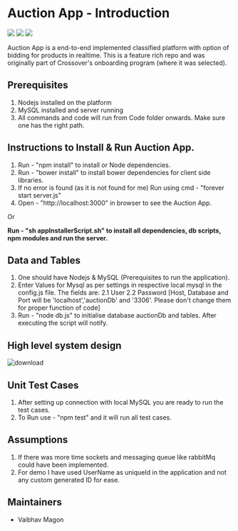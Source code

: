 # Auction App - Introduction

<img src="https://img.shields.io/static/v1?label=Node&message=8&color=<COLOR>"> <img src="https://img.shields.io/static/v1?label=MySql&message=5.5&color=<COLOR>"> <img src="https://img.shields.io/static/v1?label=Build&message=Passing&color=<COLOR>">

Auction App is a end-to-end implemented classified platform with option of bidding for products in realtime. This is a feature rich repo and was originally part of Crossover's onboarding program (where it was selected).
 

## Prerequisites
1. Nodejs installed on the platform
2. MySQL installed and server running
3. All commands and code will run from Code folder onwards. Make sure one has the right path.


## Instructions to Install & Run Auction App.
1. Run - "npm install" to install or Node dependencies.
2. Run - "bower install" to install bower dependencies for client side libraries.
3. If no error is found (as it is not found for me) Run using cmd - "forever start server.js"
4. Open - "http://localhost:3000" in browser to see the Auction App.

Or <br/>

<b> Run - "sh appInstallerScript.sh" to install all dependencies, db scripts, npm modules and run the server. </b>


## Data and Tables
1. One should have Nodejs & MySQL (Prerequisites to run the application).
2. Enter Values for Mysql as per settings in respective local mysql in the config.js file. The fields are:
2.1 User
2.2 Password
[Host, Database and Port will be 'localhost','auctionDb' and '3306'. Please don't change them for proper function of code]
3. Run - "node db.js" to initialise database auctionDb and tables. After executing the script will notify.


## High level system design

<img src="https://i.ibb.co/rQTtGCr/download.png" alt="download" border="0">


## Unit Test Cases
1. After setting up connection with local MySQL you are ready to run the test cases.
2. To Run use - "npm test" and it will run all test cases.


## Assumptions
1. If there was more time sockets and messaging queue like rabbitMq could have been implemented.
2. For demo I have used UserName as uniqueId in the application and not any custom generated ID for ease.


## Maintainers
- Vaibhav Magon
